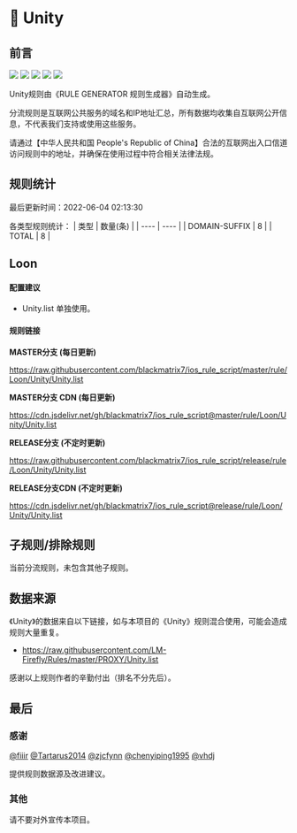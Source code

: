 # 🧸 Unity

## 前言

![](https://shields.io/badge/-移除重复规则-ff69b4) ![](https://shields.io/badge/-DOMAIN与DOMAIN--SUFFIX合并-green) ![](https://shields.io/badge/-DOMAIN--SUFFIX间合并-critical) ![](https://shields.io/badge/-DOMAIN--SUFFIX与DOMAIN--KEYWORD合并-blue) ![](https://shields.io/badge/-IP--CIDR(6)合并-blueviolet) 

Unity规则由《RULE GENERATOR 规则生成器》自动生成。

分流规则是互联网公共服务的域名和IP地址汇总，所有数据均收集自互联网公开信息，不代表我们支持或使用这些服务。

请通过【中华人民共和国 People's Republic of China】合法的互联网出入口信道访问规则中的地址，并确保在使用过程中符合相关法律法规。

## 规则统计

最后更新时间：2022-06-04 02:13:30

各类型规则统计：
| 类型 | 数量(条)  | 
| ---- | ----  |
| DOMAIN-SUFFIX | 8  | 
| TOTAL | 8  | 


## Loon 

#### 配置建议
- Unity.list 单独使用。

#### 规则链接
**MASTER分支 (每日更新)**

https://raw.githubusercontent.com/blackmatrix7/ios_rule_script/master/rule/Loon/Unity/Unity.list

**MASTER分支 CDN (每日更新)**

https://cdn.jsdelivr.net/gh/blackmatrix7/ios_rule_script@master/rule/Loon/Unity/Unity.list

**RELEASE分支 (不定时更新)**

https://raw.githubusercontent.com/blackmatrix7/ios_rule_script/release/rule/Loon/Unity/Unity.list

**RELEASE分支CDN (不定时更新)**

https://cdn.jsdelivr.net/gh/blackmatrix7/ios_rule_script@release/rule/Loon/Unity/Unity.list

## 子规则/排除规则


当前分流规则，未包含其他子规则。

## 数据来源

《Unity》的数据来自以下链接，如与本项目的《Unity》规则混合使用，可能会造成规则大量重复。

- https://raw.githubusercontent.com/LM-Firefly/Rules/master/PROXY/Unity.list


感谢以上规则作者的辛勤付出（排名不分先后）。

## 最后

### 感谢

[@fiiir](https://github.com/fiiir) [@Tartarus2014](https://github.com/Tartarus2014) [@zjcfynn](https://github.com/zjcfynn) [@chenyiping1995](https://github.com/chenyiping1995) [@vhdj](https://github.com/vhdj)

提供规则数据源及改进建议。

### 其他

请不要对外宣传本项目。